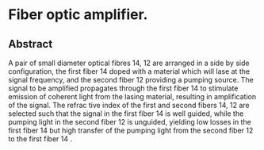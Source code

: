 # Fiber optic amplifier.

## Abstract
A pair of small diameter optical fibres 14, 12 are arranged in a side by side configuration, the first fiber 14 doped with a material which will lase at the signal frequency, and the second fiber 12 providing a pumping source. The signal to be amplified propagates through the first fiber 14 to stimulate emission of coherent light from the lasing material, resulting in amplification of the signal. The refrac tive index of the first and second fibers 14, 12 are selected such that the signal in the first fiber 14 is well guided, while the pumping light in the second fiber 12 is unguided, yielding low losses in the first fiber 14 but high transfer of the pumping light from the second fiber 12 to the first fiber 14 .